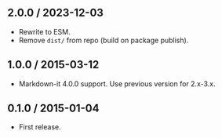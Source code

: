 2.0.0 / 2023-12-03
------------------

- Rewrite to ESM.
- Remove `dist/` from repo (build on package publish).


1.0.0 / 2015-03-12
------------------

- Markdown-it 4.0.0 support. Use previous version for 2.x-3.x.


0.1.0 / 2015-01-04
------------------

- First release.
